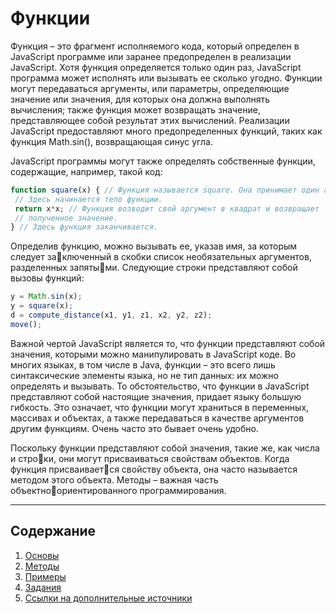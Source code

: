 # Функции

Функция – это фрагмент исполняемого кода, который определен в JavaScript программе или заранее предопределен в реализации JavaScript. Хотя функция определяется только один раз, JavaScript программа может исполнять или вызывать ее сколько угодно. Функции могут передаваться аргументы, или параметры, определяющие значение или значения, для которых она должна выполнять вычисления; также функция может возвращать значение, представляющее собой результат этих вычислений. Реализации JavaScript предоставляют много предопределенных функций, таких как функция Math.sin\(\), возвращающая синус угла.

JavaScript программы могут также определять собственные функции, содержащие, например, такой код:

```js
function square(x) { // Функция называется square. Она принимает один аргумент, x.
 // Здесь начинается тело функции.
 return x*x; // Функция возводит свой аргумент в квадрат и возвращает
 // полученное значение.
} // Здесь функция заканчивается.
```

Определив функцию, можно вызывать ее, указав имя, за которым следует заключенный в скобки список необязательных аргументов, разделенных запятыми. Следующие строки представляют собой вызовы функций:

```js
y = Math.sin(x);
y = square(x);
d = compute_distance(x1, y1, z1, x2, y2, z2);
move();
```

Важной чертой JavaScript является то, что функции представляют собой значения, которыми можно манипулировать в JavaScript коде. Во многих языках, в том числе в Java, функции – это всего лишь синтаксические элементы языка, но не тип данных: их можно определять и вызывать.  То обстоятельство, что функции в JavaScript представляют собой настоящие значения, придает языку большую гибкость. Это означает, что функции могут храниться в переменных, массивах и объектах, а также передаваться в качестве аргументов другим функциям. Очень часто это бывает очень удобно.

Поскольку функции представляют собой значения, такие же, как числа и строки, они могут присваиваться свойствам объектов. Когда функция присваивается свойству объекта, она часто называется методом этого объекта. Методы – важная часть объектноориентированного программирования.

---

## Содержание

1. [Основы](/js-basics/functions/basics.md)
2. [Методы](/js-basics/functions/methods.md)
3. [Примеры](/js-basics/functions/examples.md)
4. [Задания](/js-basics/functions/test-yourself.md)
5. [Ссылки на дополнительные источники](/js-basics/functions/references.md)



